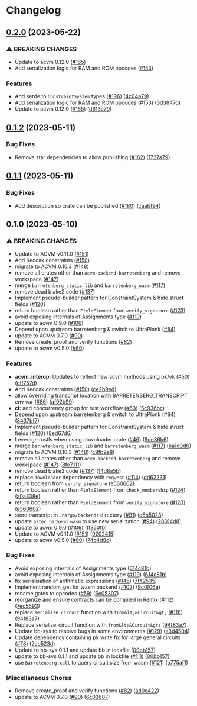 # Changelog

## [0.2.0](https://github.com/noir-lang/acvm-backend-barretenberg/compare/v0.1.2...v0.2.0) (2023-05-22)


### ⚠ BREAKING CHANGES

* Update to acvm 0.12.0 ([#165](https://github.com/noir-lang/acvm-backend-barretenberg/issues/165))
* Add serialization logic for RAM and ROM opcodes ([#153](https://github.com/noir-lang/acvm-backend-barretenberg/issues/153))

### Features

* Add serde to `ConstraintSystem` types ([#196](https://github.com/noir-lang/acvm-backend-barretenberg/issues/196)) ([4c04a79](https://github.com/noir-lang/acvm-backend-barretenberg/commit/4c04a79e6d2b0115f3b4526c60f9f7dae8b464ae))
* Add serialization logic for RAM and ROM opcodes ([#153](https://github.com/noir-lang/acvm-backend-barretenberg/issues/153)) ([3d3847d](https://github.com/noir-lang/acvm-backend-barretenberg/commit/3d3847de70e74a8f65c64e165ad15ae3d31f5350))
* Update to acvm 0.12.0 ([#165](https://github.com/noir-lang/acvm-backend-barretenberg/issues/165)) ([d613c79](https://github.com/noir-lang/acvm-backend-barretenberg/commit/d613c79584a599f4adbd11d2ce3b61403c185b73))

## [0.1.2](https://github.com/noir-lang/acvm-backend-barretenberg/compare/v0.1.1...v0.1.2) (2023-05-11)


### Bug Fixes

* Remove star dependencies to allow publishing ([#182](https://github.com/noir-lang/acvm-backend-barretenberg/issues/182)) ([1727a79](https://github.com/noir-lang/acvm-backend-barretenberg/commit/1727a79ce7e66d95528f70c445cb4ec1b1ece636))

## [0.1.1](https://github.com/noir-lang/acvm-backend-barretenberg/compare/v0.1.0...v0.1.1) (2023-05-11)


### Bug Fixes

* Add description so crate can be published ([#180](https://github.com/noir-lang/acvm-backend-barretenberg/issues/180)) ([caabf94](https://github.com/noir-lang/acvm-backend-barretenberg/commit/caabf9434031c6023a5e3a436c87fba0a1072539))

## 0.1.0 (2023-05-10)


### ⚠ BREAKING CHANGES

* Update to ACVM v0.11.0 ([#151](https://github.com/noir-lang/acvm-backend-barretenberg/issues/151))
* Add Keccak constraints ([#150](https://github.com/noir-lang/acvm-backend-barretenberg/issues/150))
* migrate to ACVM 0.10.3 ([#148](https://github.com/noir-lang/acvm-backend-barretenberg/issues/148))
* remove all crates other than `acvm-backend-barretenberg` and remove workspace ([#147](https://github.com/noir-lang/acvm-backend-barretenberg/issues/147))
* merge `barretenberg_static_lib` and `barretenberg_wasm` ([#117](https://github.com/noir-lang/acvm-backend-barretenberg/issues/117))
* remove dead blake2 code ([#137](https://github.com/noir-lang/acvm-backend-barretenberg/issues/137))
* Implement pseudo-builder pattern for ConstraintSystem & hide struct fields ([#120](https://github.com/noir-lang/acvm-backend-barretenberg/issues/120))
* return boolean rather than `FieldElement` from `verify_signature` ([#123](https://github.com/noir-lang/acvm-backend-barretenberg/issues/123))
* avoid exposing internals of Assignments type ([#119](https://github.com/noir-lang/acvm-backend-barretenberg/issues/119))
* update to acvm 0.9.0 ([#106](https://github.com/noir-lang/acvm-backend-barretenberg/issues/106))
* Depend upon upstream barretenberg & switch to UltraPlonk ([#84](https://github.com/noir-lang/acvm-backend-barretenberg/issues/84))
* update to ACVM 0.7.0 ([#90](https://github.com/noir-lang/acvm-backend-barretenberg/issues/90))
* Remove create_proof and verify functions ([#82](https://github.com/noir-lang/acvm-backend-barretenberg/issues/82))
* update to acvm v0.5.0 ([#60](https://github.com/noir-lang/acvm-backend-barretenberg/issues/60))

### Features

* **acvm_interop:** Updates to reflect new acvm methods using pk/vk ([#50](https://github.com/noir-lang/acvm-backend-barretenberg/issues/50)) ([cff757d](https://github.com/noir-lang/acvm-backend-barretenberg/commit/cff757dca7971161e4bd25e7a744d910c37c22be))
* Add Keccak constraints ([#150](https://github.com/noir-lang/acvm-backend-barretenberg/issues/150)) ([ce2b9ed](https://github.com/noir-lang/acvm-backend-barretenberg/commit/ce2b9ed456bd8d2ad8357c15736d62c2a5812add))
* allow overriding transcript location with BARRETENBERG_TRANSCRIPT env var ([#86](https://github.com/noir-lang/acvm-backend-barretenberg/issues/86)) ([af92b99](https://github.com/noir-lang/acvm-backend-barretenberg/commit/af92b99c7b5f37e9659931af378a851b3658a80b))
* **ci:** add concurrency group for rust workflow ([#63](https://github.com/noir-lang/acvm-backend-barretenberg/issues/63)) ([5c936bc](https://github.com/noir-lang/acvm-backend-barretenberg/commit/5c936bc63cc3adcf9d43c9c4ce69053566089ad9))
* Depend upon upstream barretenberg & switch to UltraPlonk ([#84](https://github.com/noir-lang/acvm-backend-barretenberg/issues/84)) ([8437bf7](https://github.com/noir-lang/acvm-backend-barretenberg/commit/8437bf7e08acadf43b55b307545336596a9fe766))
* Implement pseudo-builder pattern for ConstraintSystem & hide struct fields ([#120](https://github.com/noir-lang/acvm-backend-barretenberg/issues/120)) ([8ed67d6](https://github.com/noir-lang/acvm-backend-barretenberg/commit/8ed67d68c71d655e1a6a5c38fa9ea1c3566f771d))
* Leverage rustls when using downloader crate ([#46](https://github.com/noir-lang/acvm-backend-barretenberg/issues/46)) ([9de36b6](https://github.com/noir-lang/acvm-backend-barretenberg/commit/9de36b642d125d1fb4facd1bf60db67946be70ae))
* merge `barretenberg_static_lib` and `barretenberg_wasm` ([#117](https://github.com/noir-lang/acvm-backend-barretenberg/issues/117)) ([ba1d0d6](https://github.com/noir-lang/acvm-backend-barretenberg/commit/ba1d0d61b94de91b15044d97608907c21bfb5299))
* migrate to ACVM 0.10.3 ([#148](https://github.com/noir-lang/acvm-backend-barretenberg/issues/148)) ([c9fb9e8](https://github.com/noir-lang/acvm-backend-barretenberg/commit/c9fb9e806f1400a2ff7594a0669bec56025220bb))
* remove all crates other than `acvm-backend-barretenberg` and remove workspace ([#147](https://github.com/noir-lang/acvm-backend-barretenberg/issues/147)) ([8fe7111](https://github.com/noir-lang/acvm-backend-barretenberg/commit/8fe7111ebdcb043764a83436744662e8c3ca5abc))
* remove dead blake2 code ([#137](https://github.com/noir-lang/acvm-backend-barretenberg/issues/137)) ([14d8a5b](https://github.com/noir-lang/acvm-backend-barretenberg/commit/14d8a5b893eb1cb91d5bde908643b487b41809d6))
* replace `downloader` dependency with `reqwest` ([#114](https://github.com/noir-lang/acvm-backend-barretenberg/issues/114)) ([dd62231](https://github.com/noir-lang/acvm-backend-barretenberg/commit/dd62231b8bfcee32e1029d31a07895b16159339c))
* return boolean from `verify_signature` ([e560602](https://github.com/noir-lang/acvm-backend-barretenberg/commit/e560602ebbd547386ca4cab35735ffa92e98ac4b))
* return boolean rather than `FieldElement` from `check_membership` ([#124](https://github.com/noir-lang/acvm-backend-barretenberg/issues/124)) ([a0a338e](https://github.com/noir-lang/acvm-backend-barretenberg/commit/a0a338e2295635a07f6b9e497c029160a5f323bc))
* return boolean rather than `FieldElement` from `verify_signature` ([#123](https://github.com/noir-lang/acvm-backend-barretenberg/issues/123)) ([e560602](https://github.com/noir-lang/acvm-backend-barretenberg/commit/e560602ebbd547386ca4cab35735ffa92e98ac4b))
* store transcript in `.nargo/backends` directory ([#91](https://github.com/noir-lang/acvm-backend-barretenberg/issues/91)) ([c6b5023](https://github.com/noir-lang/acvm-backend-barretenberg/commit/c6b50231da065e7550bfe8bddf8e46f4cd8002d7))
* update `aztec_backend_wasm` to use new serialization ([#94](https://github.com/noir-lang/acvm-backend-barretenberg/issues/94)) ([28014d8](https://github.com/noir-lang/acvm-backend-barretenberg/commit/28014d803d052a7f459e03dbd7b5b9210449b1d0))
* update to acvm 0.9.0 ([#106](https://github.com/noir-lang/acvm-backend-barretenberg/issues/106)) ([ff350fb](https://github.com/noir-lang/acvm-backend-barretenberg/commit/ff350fb111043964b8a14fc0df62508c87506423))
* Update to ACVM v0.11.0 ([#151](https://github.com/noir-lang/acvm-backend-barretenberg/issues/151)) ([9202415](https://github.com/noir-lang/acvm-backend-barretenberg/commit/92024155532e15f25acb2f3ed8d5ca78da0fddd9))
* update to acvm v0.5.0 ([#60](https://github.com/noir-lang/acvm-backend-barretenberg/issues/60)) ([74b4d8d](https://github.com/noir-lang/acvm-backend-barretenberg/commit/74b4d8d8b118e4477880c04149e5e9d93d388384))


### Bug Fixes

* Avoid exposing internals of Assignments type ([614c81b](https://github.com/noir-lang/acvm-backend-barretenberg/commit/614c81b0ea5e110bbf5a61a526bb0173f4fe377a))
* avoid exposing internals of Assignments type ([#119](https://github.com/noir-lang/acvm-backend-barretenberg/issues/119)) ([614c81b](https://github.com/noir-lang/acvm-backend-barretenberg/commit/614c81b0ea5e110bbf5a61a526bb0173f4fe377a))
* fix serialisation of arithmetic expressions ([#145](https://github.com/noir-lang/acvm-backend-barretenberg/issues/145)) ([7f42535](https://github.com/noir-lang/acvm-backend-barretenberg/commit/7f4253570257d9dedcfa8c8fb96b9d097ef06419))
* Implement random_get for wasm backend ([#102](https://github.com/noir-lang/acvm-backend-barretenberg/issues/102)) ([9c0f06e](https://github.com/noir-lang/acvm-backend-barretenberg/commit/9c0f06ef56f23e2b5794e810f433e36ff2c5d6b5))
* rename gates to opcodes ([#59](https://github.com/noir-lang/acvm-backend-barretenberg/issues/59)) ([6e05307](https://github.com/noir-lang/acvm-backend-barretenberg/commit/6e053072d8b9c5d93c296f10782251ccb597f902))
* reorganize and ensure contracts can be compiled in Remix ([#112](https://github.com/noir-lang/acvm-backend-barretenberg/issues/112)) ([7ec5693](https://github.com/noir-lang/acvm-backend-barretenberg/commit/7ec5693f194a79c379ae2952bc17a31ee63a42b9))
* replace `serialize_circuit` function with `from&lt;&Circuit&gt;` ([#118](https://github.com/noir-lang/acvm-backend-barretenberg/issues/118)) ([94f83a7](https://github.com/noir-lang/acvm-backend-barretenberg/commit/94f83a78e32d91dfb7ae9824923695d9b4c425b0))
* Replace serialize_circuit function with `from&lt;&Circuit&gt;` ([94f83a7](https://github.com/noir-lang/acvm-backend-barretenberg/commit/94f83a78e32d91dfb7ae9824923695d9b4c425b0))
* Update bb-sys to resolve bugs in some environments ([#129](https://github.com/noir-lang/acvm-backend-barretenberg/issues/129)) ([e3d4504](https://github.com/noir-lang/acvm-backend-barretenberg/commit/e3d4504f15e1295e637c4da80b1d08c87c267c45))
* Update dependency containing pk write fix for large general circuits ([#78](https://github.com/noir-lang/acvm-backend-barretenberg/issues/78)) ([2cb523d](https://github.com/noir-lang/acvm-backend-barretenberg/commit/2cb523d2ab95249157b22e198d9dcd6841c3eed8))
* Update to bb-sys 0.1.1 and update bb in lockfile ([00bb157](https://github.com/noir-lang/acvm-backend-barretenberg/commit/00bb15779dfb64539eeb3f3bb4c4deeba106f2fe))
* update to bb-sys 0.1.1 and update bb in lockfile ([#111](https://github.com/noir-lang/acvm-backend-barretenberg/issues/111)) ([00bb157](https://github.com/noir-lang/acvm-backend-barretenberg/commit/00bb15779dfb64539eeb3f3bb4c4deeba106f2fe))
* use `Barretenberg.call` to query circuit size from wasm ([#121](https://github.com/noir-lang/acvm-backend-barretenberg/issues/121)) ([a775af1](https://github.com/noir-lang/acvm-backend-barretenberg/commit/a775af14137cc7bc2e9d8a063fa718a5a9abe6cb))


### Miscellaneous Chores

* Remove create_proof and verify functions ([#82](https://github.com/noir-lang/acvm-backend-barretenberg/issues/82)) ([ad0c422](https://github.com/noir-lang/acvm-backend-barretenberg/commit/ad0c4228488457bd155ff381186ecf583f18bfac))
* update to ACVM 0.7.0 ([#90](https://github.com/noir-lang/acvm-backend-barretenberg/issues/90)) ([6c03687](https://github.com/noir-lang/acvm-backend-barretenberg/commit/6c036870a6a8e26612ab8b4f90a162f7540b42e2))
